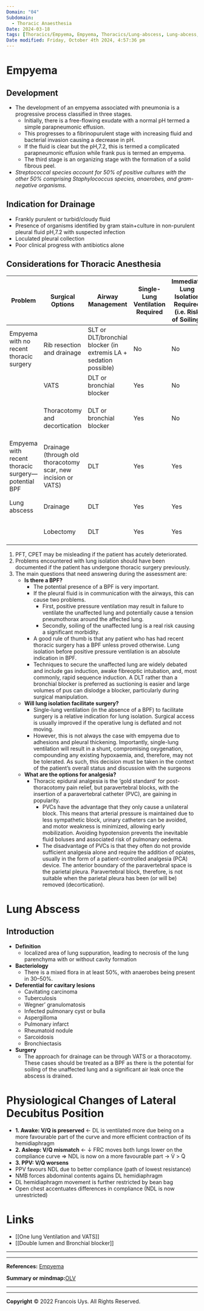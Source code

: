 ```yaml
---
Domain: "04"
Subdomain:
  - Thoracic Anaesthesia
Date: 2024-03-18
tags: [Thoracics/Empyema, Empyema, Thoracics/Lung-abscess, Lung-abcess, Thoracics/Open-chest, Open-chest]
Date modified: Friday, October 4th 2024, 4:57:36 pm
---
```


# Empyema

## Development
- The development of an empyema associated with pneumonia is a progressive process classified in three stages.
	- Initially, there is a free-flowing exudate with a normal pH termed a simple parapneumonic effusion.
	- This progresses to a fibrinopurulent stage with increasing fluid and bacterial invasion causing a decrease in pH.
	- If the fluid is clear but the pH,7.2, this is termed a complicated parapneumonic effusion while frank pus is termed an empyema.
	- The third stage is an organizing stage with the formation of a solid fibrous peel.
- *Streptococcal species account for 50% of positive cultures with the other 50% comprising Staphylococcus species, anaerobes, and gram-negative organisms.*
## Indication for Drainage
- Frankly purulent or turbid/cloudy fluid
- Presence of organisms identified by gram stain+culture in non-purulent pleural fluid pH,7.2 with suspected infection
- Loculated pleural collection
- Poor clinical progress with antibiotics alone
## Considerations for Thoracic Anesthesia

| **Problem**                                        | **Surgical Options**                                          | **Airway Management**                                             | **Single-Lung Ventilation Required** | **Immediate Lung Isolation Required (i.e. Risk of Soiling)** | **Suggested Postop Analgesia**         |
| -------------------------------------------------- | ------------------------------------------------------------- | ----------------------------------------------------------------- | ------------------------------------ | ------------------------------------------------------------ | -------------------------------------- |
| Empyema with no recent thoracic surgery            | Rib resection and drainage                                    | SLT or DLT/bronchial blocker (in extremis LA + sedation possible) | No                                   | No                                                           | Intercostal block and PCA              |
|                                                    | VATS                                                          | DLT or bronchial blocker                                          | Yes                                  | No                                                           | Intercostal block and PCA              |
|                                                    | Thoracotomy and decortication                                 | DLT or bronchial blocker                                          | Yes                                  | No                                                           | Epidural* or intercostal block and PCA |
| Empyema with recent thoracic surgery—potential BPF | Drainage (through old thoracotomy scar, new incision or VATS) | DLT                                                               | Yes                                  | Yes                                                          | PVC and PCA or epidural*               |
| Lung abscess                                       | Drainage                                                      | DLT                                                               | Yes                                  | Yes                                                          | Intercostal block and PCA              |
|                                                    | Lobectomy                                                     | DLT                                                               | Yes                                  | Yes                                                          | PVC and PCA or epidural*               |

1. PFT, CPET may be misleading if the patient has acutely deteriorated.
2. Problems encountered with lung isolation should have been documented if the patient has undergone thoracic surgery previously.
3. The main questions that need answering during the assessment are:
	- **Is there a BPF?**
		- The potential presence of a BPF is very important.
		- If the pleural fluid is in communication with the airways, this can cause two problems.
			- First, positive pressure ventilation may result in failure to ventilate the unaffected lung and potentially cause a tension pneumothorax around the affected lung.
			- Secondly, soiling of the unaffected lung is a real risk causing a significant morbidity.
		- A good rule of thumb is that any patient who has had recent thoracic surgery has a BPF unless proved otherwise. Lung isolation before positive pressure ventilation is an absolute indication in BPF.
		- Techniques to secure the unaffected lung are widely debated and include gas induction, awake fibreoptic intubation, and, most commonly, rapid sequence induction. A DLT rather than a bronchial blocker is preferred as suctioning is easier and large volumes of pus can dislodge a blocker, particularly during surgical manipulation.
	- **Will lung isolation facilitate surgery?**
		- Single-lung ventilation (in the absence of a BPF) to facilitate surgery is a relative indication for lung isolation. Surgical access is usually improved if the operative lung is deflated and not moving.
		- However, this is not always the case with empyema due to adhesions and pleural thickening. Importantly, single-lung ventilation will result in a shunt, compromising oxygenation, compounding any existing hypoxaemia, and, therefore, may not be tolerated. As such, this decision must be taken in the context of the patient’s overall status and discussion with the surgeons
	- **What are the options for analgesia?**
		- Thoracic epidural analgesia is the ‘gold standard’ for post-thoracotomy pain relief, but paravertebral blocks, with the insertion of a paravertebral catheter (PVC), are gaining in popularity.
			- PVCs have the advantage that they only cause a unilateral block. This means that arterial pressure is maintained due to less sympathetic block, urinary catheters can be avoided, and motor weakness is minimized, allowing early mobilization. Avoiding hypotension prevents the inevitable fluid boluses and associated risk of pulmonary oedema.
			- The disadvantage of PVCs is that they often do not provide sufficient analgesia alone and require the addition of opiates, usually in the form of a patient-controlled analgesia (PCA) device. The anterior boundary of the paravertebral space is the parietal pleura. Paravertebral block, therefore, is not suitable when the parietal pleura has been (or will be) removed (decortication).
# Lung Abscess

## Introduction
- **Definition**
	- localized area of lung suppuration, leading to necrosis of the lung parenchyma with or without cavity formation
- **Bacteriology**
	- There is a mixed flora in at least 50%, with anaerobes being present in 30–50%.
- **Deferential for cavitary lesions**
	- Cavitating carcinoma
	- Tuberculosis
	- Wegner’ granulomatosis
	- Infected pulmonary cyst or bulla
	- Aspergilloma
	- Pulmonary infarct
	- Rheumatoid nodule
	- Sarcoidosis
	- Bronchiectasis
- **Surgery**
	- The approach for drainage can be through VATS or a thoracotomy. These cases should be treated as a BPF as there is the potential for soiling of the unaffected lung and a significant air leak once the abscess is drained.
# Physiological Changes of Lateral Decubitus Position
- **1. Awake: V/Q is preserved** ← DL is ventilated more due being on a more favourable part of the curve and more efficient contraction of its hemidiaphragm
- **2. Asleep: V/Q mismatch** ← ↓ FRC moves both lungs lower on the compliance curve ⇒ NDL is now on a more favourable part → V̇ > Q̇
- **3. PPV: V/Q worsens**
- PPV favours NDL due to better compliance (path of lowest resistance)
- NMB forces abdominal contents agains DL hemidiaphragm
- DL hemidiaphragm movement is further restricted by bean bag
- Open chest accentuates differences in compliance (NDL is now unrestricted)

# Links
- [[One lung Ventilation and VATS]]
- [[Double lumen and Bronchial blocker]]

---

---
**References:** [Empyema](10.1093/bjaceaccp/mkr036)

**Summary or mindmap:**[OLV](https://frcamindmaps.org/mindmaps/cardiothoracic/onelunganaesthesia/onelunganaesthesia.html)

---------------------------------------------------------------------------------------------
---
**Copyright**
© 2022 Francois Uys. All Rights Reserved.